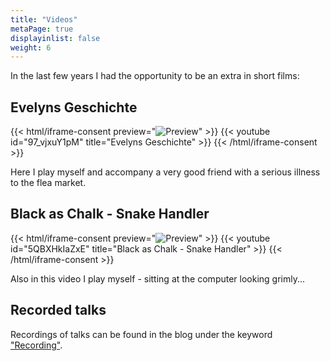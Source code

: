 ```yaml
---
title: "Videos"
metaPage: true
displayinlist: false
weight: 6
---
```


In the last few years I had the opportunity to be an extra in short films:

## Evelyns Geschichte
{{< html/iframe-consent preview="<img class='video-preview' src='./videos/unverzichtbar-boxed.jpg' alt='Preview'>" >}}
    {{< youtube id="97_vjxuY1pM" title="Evelyns Geschichte" >}}
{{< /html/iframe-consent >}}

Here I play myself and accompany a very good friend with a serious illness to the flea market.

## Black as Chalk - Snake Handler
{{< html/iframe-consent  preview="<img class='video-preview' src='./videos/snakehandler-boxed.jpg' alt='Preview'>" >}}
    {{< youtube id="5QBXHkIaZxE" title="Black as Chalk - Snake Handler" >}}
{{< /html/iframe-consent >}}

Also in this video I play myself - sitting at the computer looking grimly...

## Recorded talks

Recordings of talks can be found in the blog under the keyword ["Recording"](/en/tags/Recording/).

